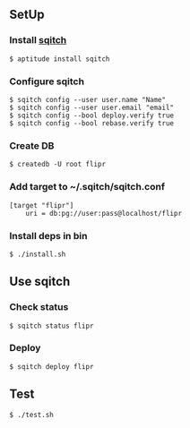 ## SetUp
### Install [sqitch](https://sqitch.org/)
```
$ aptitude install sqitch
```

### Configure sqitch
```
$ sqitch config --user user.name "Name"
$ sqitch config --user user.email "email"
$ sqitch config --bool deploy.verify true
$ sqitch config --bool rebase.verify true 
```

### Create DB
```
$ createdb -U root flipr
```

### Add target to ~/.sqitch/sqitch.conf
```
[target "flipr"]
    uri = db:pg://user:pass@localhost/flipr
```

### Install deps in bin
```
$ ./install.sh
```

## Use sqitch

### Check status
```
$ sqitch status flipr
```

### Deploy
```
$ sqitch deploy flipr
```

## Test
```
$ ./test.sh
```
